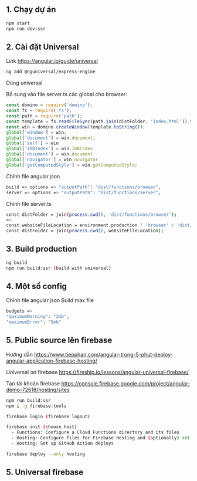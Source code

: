## 1. Chạy dự án
  
  ```bash
  npm start
  npm run dev:ssr
  ```
  
## 2. Cài đặt Universal
  
  Link <https://angular.io/guide/universal>
  ```bash
  ng add @nguniversal/express-engine
  ```
  Dùng universal 

  Bổ sung vào file server.ts các global cho browser: 
  ```javascript
  const domino = require('domino');
  const fs = require('fs');
  const path = require('path');
  const template = fs.readFileSync(path.join(distFolder, 'index.html')).toString();
  const win = domino.createWindow(template.toString());
  global['window'] = win;
  global['document'] = win.document;
  global['self'] = win
  global['IDBIndex'] = win.IDBIndex
  global['document'] = win.document
  global['navigator'] = win.navigator
  global['getComputedStyle'] = win.getComputedStyle;
  ```
  Chỉnh file angular.json
  ```bash
  build => options => "outputPath": "dist/functions/browser",
  server => options => "outputPath": "dist/functions/server",
  ```
  Chỉnh file server.ts
  ```bash
  const distFolder = join(process.cwd(), 'dist/functions/browser');
  =>
  const websiteFileLocation = environment.production ? 'browser' : 'dist/functions/browser';
  const distFolder = join(process.cwd(), websiteFileLocation);
  ```
## 3. Build production
  ```bash
  ng build
  npm run build:ssr (build with universal)
  ```
## 4. Một số config
  Chỉnh file angular.json
  Build max file
  ```bash
  budgets => 
  "maximumWarning": "2mb",
  "maximumError": "5mb"
  ```
  ## 5. Public source lên firebase  
  Hướng dẫn
  https://www.tiepphan.com/angular-trong-5-phut-deploy-angular-application-firebase-hosting/
  
  Universal on firebase 
  https://fireship.io/lessons/angular-universal-firebase/
  
  Tạo tài khoản firebase 
  https://console.firebase.google.com/project/angular-demo-72618/hosting/sites

  ```bash
  npm run build:ssr
  npm i -g firebase-tools

  firebase login (firebase logout)
  
  firebase init (choose host)
    - Functions: Configure a Cloud Functions directory and its files
    - Hosting: Configure files for Firebase Hosting and (optionally) set up GitHub Action deploys
    - Hosting: Set up GitHub Action deploys

  firebase deploy --only hosting
  ```

  ## 5. Universal firebase 
  

